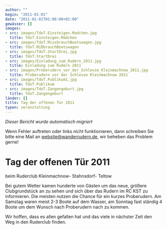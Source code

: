 ```yaml
---
author: ""
begin: "2011-01-01"
date: "2011-01-01T01:00:00+02:00"
gewässer: []
images:
- src: images/TdoT.Einsteigen.Madchen.jpg
  title: TdoT.Einsteigen.Mädchen
- src: images/TdoT.MissbrauchBootswagen.jpg
  title: TdoT.MißbrauchBootswagen
- src: images/TdoT.StartDrei.jpg
  title: TdoT.StartDrei
- src: images/Einladung_zum_Rudern_2011.jpg
  title: Einladung zum Rudern 2011
- src: images/Proberudern_vor_der_Schleuse_Kleinmachnow_2011.jpg
  title: Proberudern vor der Schleuse Kleinmachnow 2011
- src: images/TdoT.Publikum1.jpg
  title: TdoT.Publikum
- src: images/TdoT.Zangengeburt.jpg
  title: TdoT.Zangengeburt
länder: []
title: Tag der offenen Tür 2011
typen: veranstaltung
---
```



*Dieser Bericht wurde automatisch migriert*

Wenn Fehler auftreten oder links nicht funktionieren, dann schreiben Sie bitte eine Mail an website@wanderrudern.de, wir beheben das Problem gerne!



# Tag der offenen Tür 2011


beim Ruderclub Kleinmachnow- Stahnsdorf- Teltow

Bei gutem Wetter kamen hunderte von Gästen um das neue, größere Clubgrundstück an zu sehen und sich über das Rudern im RC KST zu informieren. Die meisten nutzen die Chance für ein kurzes Proberudern. Am Samstag waren meist 2-3 Boote auf dem Wasser, am Sonntag fast ständig 4 Boote um dem Wunsch nach Proberudern nach zu kommen.

Wir hoffen, dass es allen gefallen hat und das viele in nächster Zeit den Weg in den Ruderclub finden.
